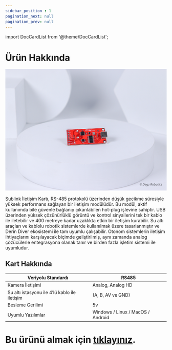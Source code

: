 ```yaml
---
sidebar_position : 1
pagination_next: null
pagination_prev: null
---
```


import DocCardList from '@theme/DocCardList';

# Ürün Hakkında

![Sublink iletişim Modülü](./image/sublink-5.jpg)

Sublink İletişim Kartı, RS-485 protokolü üzerinden düşük gecikme süresiyle yüksek performans sağlayan bir iletişim modülüdür. Bu modül, aktif kullanımda bile güvenle bağlanıp çıkarılabilen hot-plug işlevine sahiptir. USB üzerinden yüksek çözünürlüklü görüntü ve kontrol sinyallerini tek bir kablo ile iletebilir ve 400 metreye kadar uzaklıkta etkin bir iletişim kurabilir. Su altı araçları ve kablolu robotik sistemlerde kullanılmak üzere tasarlanmıştır ve Derin Diver ekosistemi ile tam uyumlu çalışabilir. Otonom sistemlerin iletişim ihtiyaçlarını karşılayacak biçimde geliştirilmiş, aynı zamanda analog çözücülerle entegrasyona olanak tanır ve birden fazla işletim sistemi ile uyumludur.



 

## Kart Hakkında

| Veriyolu Standardı                             | RS485             |
|------------------------------------------------|-------------------|
| Kamera İletişimi                               | Analog, Analog HD |
| Su altı istasyonu ile 4’lü kablo ile iletişim  | (A, B, AV ve GND) |
| Besleme Gerilimi                               | 5v                |
| Uyumlu Yazılımlar                              | Windows / Linux / MacOS / Android |



**Bu ürünü almak için [tıklayınız](https://degzrobotics.com/product/iletisim-karti-degz-sublink/).**  
<DocCardList />
=======

